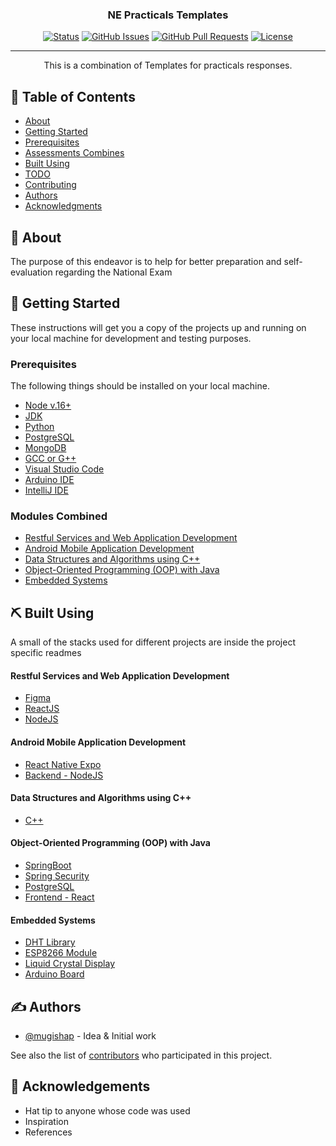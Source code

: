 <h3 align="center">NE Practicals Templates</h3>

<div align="center">

[![Status](https://img.shields.io/badge/status-active-success.svg)]()
[![GitHub Issues](https://img.shields.io/github/issues/kylelobo/The-Documentation-Compendium.svg)](https://github.com/mugishap/neprep/issues)
[![GitHub Pull Requests](https://img.shields.io/github/issues-pr/kylelobo/The-Documentation-Compendium.svg)](https://github.com/mugishap/neprep/pulls)
[![License](https://img.shields.io/badge/license-MIT-blue.svg)](/LICENSE)

</div>
 
---

<p align="center"> This is a combination of Templates for practicals responses.
    <br> 
</p>

## 📝 Table of Contents

- [About](#about)
- [Getting Started](#getting_started)
- [Prerequisites](#prerequisites)
- [Assessments Combines](#assessments)
- [Built Using](#built_using)
- [TODO](../TODO.md)
- [Contributing](../CONTRIBUTING.md)
- [Authors](#authors)
- [Acknowledgments](#acknowledgement)

## 🧐 About <a name = "about"></a>

The purpose of this endeavor is to help for better preparation and self-evaluation regarding the National Exam

## 🏁 Getting Started <a name = "getting_started"></a>

These instructions will get you a copy of the projects up and running on your local machine for development and testing purposes.

### Prerequisites <a name = "prerequisites"></a>

The following things should be installed on your local machine.

- [Node v.16+](https://nodejs.org/en/download)
- [JDK](https://www.oracle.com/java/technologies/downloads/)
- [Python](https://www.python.org/downloads/)
- [PostgreSQL](https://www.postgresql.org/download/)
- [MongoDB](https://www.mongodb.com/try/download/community)
- [GCC or G++](https://gcc.gnu.org/)
- [Visual Studio Code](https://code.visualstudio.com/download)
- [Arduino IDE](https://www.arduino.cc/en/software)
- [IntelliJ IDE](https://www.jetbrains.com/idea/download/?section=mac)

### Modules Combined <a name = "assessments"></a>

- [Restful Services and Web Application Development](restful/RESTFUL.md)
- [Android Mobile Application Development](android/ANDROID.md)
- [Data Structures and Algorithms using C++](dsa/DSA.md)
- [Object-Oriented Programming (OOP) with Java](oop/OOP.md)
- [Embedded Systems](embedded-systems/EMBEDDED.md)

## ⛏️ Built Using <a name = "built_using"></a>

A small of the stacks used for different projects are inside the project specific readmes

#### Restful Services and Web Application Development

- [Figma](https://figma.com/)
- [ReactJS](https://reactjs.org/)
- [NodeJS](https://nodejs.org/)

#### Android Mobile Application Development

- [React Native Expo](https://expo.dev)
- [Backend - NodeJS](https://nodejs.org/)

#### Data Structures and Algorithms using C++

- [C++](https://cplusplus.com)

#### Object-Oriented Programming (OOP) with Java

- [SpringBoot](https://spring.io)
- [Spring Security](https://security.spring.io)
- [PostgreSQL](https://postgresql.dev)
- [Frontend - React](https://reactjs.org)

#### Embedded Systems

- [DHT Library](#embedded-systems)
- [ESP8266 Module](#embedded-systems)
- [Liquid Crystal Display](#embedded-systems)
- [Arduino Board](#embedded-systems)

## ✍️ Authors <a name = "authors"></a>

- [@mugishap](https://github.com/mugishap) - Idea & Initial work

See also the list of [contributors](https://github.com/mugishap/neprep/contributors) who participated in this project.

## 🎉 Acknowledgements <a name = "acknowledgement"></a>

- Hat tip to anyone whose code was used
- Inspiration
- References
